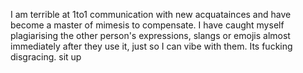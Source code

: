 I am terrible at 1to1 communication with new acquatainces and have become a master of mimesis to compensate.
I have caught myself plagiarising the other person's expressions, slangs or emojis almost immediately after they use it, just so I can vibe with them.
Its fucking disgracing. sit up